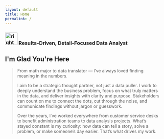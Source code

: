 ```yaml
---
layout: default
title: Home
permalink: /
---
```

  
  <link rel="stylesheet" href="mainstyle.css">

<head>
  <meta name="keywords" content="math, data, analysis, analyst, analytics, data analyst, jerrica, raemer, jerrica raemer, university of oregon, uofo, uo, bootcamp, bs, bachelor's, bachelors, attention to detail, statistics, statistical, machine learning, ai, artificial, intelligence, big data, visualization, benefits, fsa, hsa, hra, irs, pretax, risk, financial, public, health, healthcare, consulting, hire, modeling, quality, hard working, sql, nosql, mysql, tableau, excel, python, aws, google cloud, azure, regression, pandas, numpy, matplotlib, querying, hypothesis, testing, a/b, boxplots, quartiles, correlation, accuracy, processes, process, team player, learn, resource, dependable, api, apis, api's, javascript, html, c++, flask, markdown, github, gitlab, postresql, colab, collaborate, pivottables, conditional formatting, formulas, vlookup, hlookup, macros, inner joins, outer joins, joins, grouping, ordering, querying, queries, markup, communication, problem solver, critical thinker, detail, attention">
  <meta name="author" content="Jerrica Raemer">
</head>

<section id="headline">
  <h3>
    <img src="{{ '/assets/images/arrow.jpg' | relative_url }}" alt="rightarrow" width="40" />
    Results-Driven, Detail-Focused Data Analyst
  </h3>
</section>

## I'm Glad You're Here

> From math major to data translator — I’ve always loved finding meaning in the numbers.
>
> I aim to be a strategic thought partner, not just a data puller. I work to deeply understand the business problem, focus on what truly matters in the data, and deliver insights with clarity and purpose. Stakeholders can count on me to connect the dots, cut through the noise, and communicate findings without jargon or guesswork.
>
> Over the years, I’ve worked everywhere from customer service desks to benefit administration teams to data analysis projects. What’s stayed constant is my curiosity: how data can tell a story, solve a problem, or make someone’s day easier. That’s what drives my work.
> 
